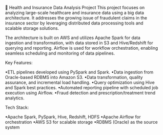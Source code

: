 🚀 Health and Insurance Data Analysis Project This project focuses on analyzing large-scale healthcare and insurance data using a big data architecture. It addresses the growing issue of fraudulent claims in the insurance sector by leveraging distributed data processing tools and scalable storage solutions.

The architecture is built on AWS and utilizes Apache Spark for data ingestion and transformation, with data stored in S3 and Hive/Redshift for querying and reporting. Airflow is used for workflow orchestration, enabling seamless scheduling and monitoring of data pipelines.

Key Features:

•ETL pipelines developed using PySpark and Spark.
•Data ingestion from Oracle-based RDBMS into Amazon S3.
•Data transformation, quality assurance, and incremental load handling.
•Query optimization using Hive and Spark best practices.
•Automated reporting pipeline with scheduled job execution using Airflow.
•Fraud detection and prescription/treatment trend analytics.

Tech Stack:

•Apache Spark, PySpark, Hive, Redshift, HDFS
•Apache Airflow for orchestration
•AWS S3 for scalable storage
•RDBMS (Oracle) as the source system


